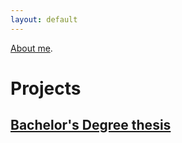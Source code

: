 ```yaml
---
layout: default
---
```


[About me](./pages/about.html).


# Projects 

## [Bachelor's Degree thesis](./pages/thesis.md)
